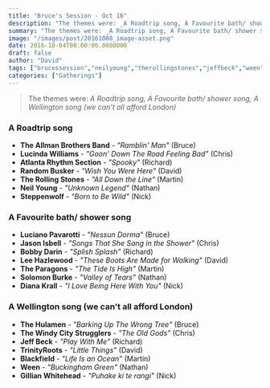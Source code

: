 ```yaml
---
title: "Bruce's Session - Oct 16"
description: "The themes were: _A Roadtrip song, A Favourite bath/ shower song, A Wellington song (we can’t all afford London)_"
summary: "The themes were: _A Roadtrip song, A Favourite bath/ shower song, A Wellington song (we can’t all afford London)_"
image: "/images/post/20161008_image-asset.png"
date: 2016-10-04T00:00:00.0000000
draft: false
author: "David"
tags: ["brucessession","neilyoung","therollingstones","jeffbeck","ween","blackfield","theallmanbrothersband","lucindawilliams","leehazlewood","jasonisbell","dianakrall","steppenwolf","thewindycitystrugglers","bobbydarin","thehulamen","theparagons","randombusker","solomonburke","trinityroots","lucianopavarotti","gillianwhitehead","atlantarhythmsection"]
categories: ["Gatherings"]
---
```

> The themes were: _A Roadtrip song, A Favourite bath/ shower song, A Wellington song (we can’t all afford London)_
### A Roadtrip song
- **The Allman Brothers Band** - _"Ramblin' Man"_ (Bruce)
- **Lucinda Williams** - _"Goon' Down The Road Feeling Bad"_ (Chris)
- **Atlanta Rhythm Section** - _"Spooky"_ (Richard)
- **Random Busker** - _"Wish You Were Here"_ (David)
- **The Rolling Stones** - _"All Down the Line"_ (Martin)
- **Neil Young** - _"Unknown Legend"_ (Nathan)
- **Steppenwolf** - _"Born to Be Wild"_ (Nick)
### A Favourite bath/ shower song
- **Luciano Pavarotti** - _"Nessun Dorma"_ (Bruce)
- **Jason Isbell** - _"Songs That She Sang in the Shower"_ (Chris)
- **Bobby Darin** - _"Splish Splash"_ (Richard)
- **Lee Hazlewood** - _"These Boots Are Made for Walking"_ (David)
- **The Paragons** - _"The Tide Is High"_ (Martin)
- **Solomon Burke** - _"Valley of Tears"_ (Nathan)
- **Diana Krall** - _"I Love Being Here With You"_ (Nick)
### A Wellington song (we can’t all afford London)
- **The Hulamen** - _"Barking Up The Wrong Tree"_ (Bruce)
- **The Windy City Strugglers** - _"The Old Gods"_ (Chris)
- **Jeff Beck** - _"Play With Me"_ (Richard)
- **TrinityRoots** - _"Little Things"_ (David)
- **Blackfield** - _"Life Is an Ocean"_ (Martin)
- **Ween** - _"Buckingham Green"_ (Nathan)
- **Gillian Whitehead** - _"Puhake ki te rangi"_ (Nick)
